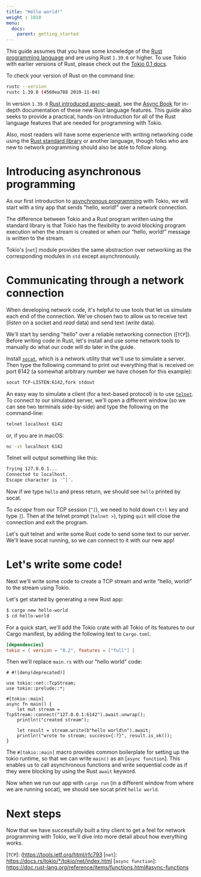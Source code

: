 ```yaml
---
title: "Hello world!"
weight : 1010
menu:
  docs:
    parent: getting_started
---
```


This guide assumes that you have some knowledge of the [Rust programming language] 
and are using Rust `1.39.0` or higher. To use Tokio with earlier versions of Rust,
please check out the [Tokio 0.1 docs].

To check your version of Rust on the command line:
```bash
rustc --version
rustc 1.39.0 (4560ea788 2019-11-04)
```

In version `1.39.0` [Rust introduced async-await], see the [Async Book] for
in-depth documentation of these new Rust language features. This guide also
seeks to provide a practical, hands-on introduction for all of the Rust language
features that are needed for programming with Tokio.

Also, most readers will have some experience with writing networking code
using the [Rust standard library] or another language, though folks who are
new to network programming should also be able to follow along.

# Introducing asynchronous programming

As our first introduction to [asynchronous programming](../../overview) with
Tokio, we will start with a tiny app that sends "hello, world!" over a
network connection.

The difference between Tokio and a Rust program written using the standard
library is that Tokio has the flexibility to avoid blocking program execution
when the stream is created or when our “hello, world!” message is written
to the stream.

Tokio's [`net`] module provides the same abstraction over networking as
the corresponding modules in `std` except asynchronously.

# Communicating through a network connection

When developing network code, it's helpful to use tools that let us simulate
each end of the connection. We've chosen two to allow us to receive text
(*listen* on a socket and *read* data) and send text (*write* data).

We'll start by sending "hello" over a reliable networking connection ([`TCP`]).
Before writing code in Rust, let's install and use some network tools to
manually do what our code will do later in the guide.

Install [`socat`](../../network-utilities/socat), which is a network utility that
we'll use to simulate a server. Then type the following command to print
out everything that is received on port 6142 (a somewhat arbitrary number
we have chosen for this example):

```bash
socat TCP-LISTEN:6142,fork stdout
```

An easy way to simulate a client (for a text-based protocol) is to use
[`telnet`](../../network-utilities/telnet). To connect to our simulated server, we'll open a different
window (so we can see two terminals side-by-side) and type the following on the
command-line:

```bash
telnet localhost 6142
```

or, if you are in macOS:

```bash
nc -vt localhost 6142
```

Telnet will output something like this:
```bash
Trying 127.0.0.1...
Connected to localhost.
Escape character is '^]'.
```

Now if we type `hello` and press return, we should see `hello` printed by
socat.

To *escape* from our TCP session (`^]`), we need to hold down `Ctrl` key and
type `]`). Then at the telnet prompt (`telnet >`), typing `quit` will close
the connection and exit the program.

Let's quit telnet and write some Rust code to send some text to our server.
We'll leave socat running, so we can connect to it with our new app!

# Let's write some code!

Next we'll write some code to create a TCP stream and write “hello, world!”
to the stream using Tokio.

Let's get started by generating a new Rust app:

```bash
$ cargo new hello-world
$ cd hello-world
```

For a quick start, we'll add the Tokio crate with all Tokio of its features
to our Cargo manifest, by adding the following text to `Cargo.toml`.

```toml
[dependencies]
tokio = { version = "0.2", features = ["full"] }
```

Then we'll replace `main.rs` with our "hello world" code:

```rust,no_run
# #![deny(deprecated)]

use tokio::net::TcpStream;
use tokio::prelude::*;

#[tokio::main]
async fn main() {
    let mut stream = TcpStream::connect("127.0.0.1:6142").await.unwrap();
    println!("created stream");

    let result = stream.write(b"hello world\n").await;
    println!("wrote to stream; success={:?}", result.is_ok());
}
```

The `#[tokio::main]` macro provides common boilerplate for setting up the
tokio runtime, so that we can write `main()` as an [`async function`]. This
enables us to call asynchronous functions and write sequential code as if
they were blocking by using the Rust `await` keyword.

Now when we run our app with `cargo run` (in a different window from where
we are running socat), we should see socat print `hello world`.

# Next steps

Now that we have successfully built a tiny client to get a feel for network
programming with Tokio, we'll dive into more detail about how everything works.

[Rust programming language]: https://www.rust-lang.org/
[Tokio 0.1 docs]: https://v0-1--tokio.netlify.com/docs/getting-started/hello-world/
[Rust introduced async-await]: https://blog.rust-lang.org/2019/11/07/Async-await-stable.html
[Async Book]: https://rust-lang.github.io/async-book/index.html
[Rust standard library]: https://doc.rust-lang.org/std/net/index.html
[`TCP`]: (https://tools.ietf.org/html/rfc793
[`net`]: https://docs.rs/tokio/*/tokio/net/index.html
[`async function`]: https://doc.rust-lang.org/reference/items/functions.html#async-functions
